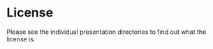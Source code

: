 License
=======

Please see the individual presentation directories to find out what the license
is.
